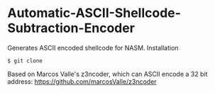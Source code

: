 # Automatic-ASCII-Shellcode-Subtraction-Encoder
Generates ASCII encoded shellcode for NASM.
Installation
```
$ git clone 
```
Based on Marcos Valle's z3ncoder, which can ASCII encode a 32 bit address:
https://github.com/marcosValle/z3ncoder
